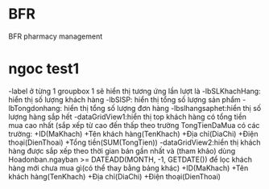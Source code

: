 # BFR

BFR pharmacy management

# ngoc test1
-label ở từng 1 groupbox 1 sẽ hiển thị tương ứng lần lượt là 
-lbSLKhachHang: hiển thị số lượng khách hàng
-lbSlSP: hiển thị tổng số lượng sản phẩm
-lbTongdonhang: hiển thị tổng số lượng đơn hàng
-lbslhangsaphet:hiển thị số lượng hàng sắp hết
-dataGridView1:hiển thị top khách hàng có tổng tiền mua cao nhất (sắp xếp từ cao đến thấp theo trường TongTienDaMua
có các trường:
+ID(MaKhach)
+Tên khách hàng(TenKhach)
+Địa chỉ(DiaChi)
+Điện thoại(DienThoai)
+Tổng tiền(SUM(TongTien))
-dataGridView2:hiển thị khách hàng được sắp xếp theo thời gian bán gần nhất và (tham khảo) dùng Hoadonban.ngayban >= DATEADD(MONTH, -1, GETDATE()) để lọc khách hàng mới chưa mua gì(có thể thay bằng bảng khác)
+ID(MaKhach)
+Tên khách hàng(TenKhach)
+Địa chỉ(DiaChi)
+Điện thoại(DienThoai)
